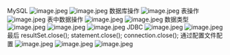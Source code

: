 MySQL
![image.jpeg](https://cdn.nlark.com/yuque/0/2021/jpeg/21546446/1621102747040-827c267c-7217-4e1a-86ee-5bdbd96507b2.jpeg#align=left&display=inline&height=366&originHeight=366&originWidth=472&size=138180&status=done&style=none&width=472)
![image.jpeg](https://cdn.nlark.com/yuque/0/2021/jpeg/21546446/1621102747335-59b0c20f-bd1a-4f45-b9b2-eea744203138.jpeg#align=left&display=inline&height=395&originHeight=395&originWidth=571&size=96266&status=done&style=none&width=571)
数据库操作
![image.jpeg](https://cdn.nlark.com/yuque/0/2021/jpeg/21546446/1621102755788-b9b97501-e239-4334-84bd-ad6832f00239.jpeg#align=left&display=inline&height=413&originHeight=413&originWidth=471&size=150127&status=done&style=none&width=471)
表操作
![image.jpeg](https://cdn.nlark.com/yuque/0/2021/jpeg/21546446/1621102752033-dba35654-3c8e-4ff6-8a9b-9a7940766ed2.jpeg#align=left&display=inline&height=412&originHeight=412&originWidth=433&size=107128&status=done&style=none&width=433)
表中数据操作
![image.jpeg](https://cdn.nlark.com/yuque/0/2021/jpeg/21546446/1621102757743-ff2f2297-102d-43d1-9a07-7a4cdeb5fdfc.jpeg#align=left&display=inline&height=416&originHeight=416&originWidth=626&size=197668&status=done&style=none&width=626)
![image.jpeg](https://cdn.nlark.com/yuque/0/2021/jpeg/21546446/1621102750219-f47c8266-00e1-4f5f-ab59-b6839a844dcd.jpeg#align=left&display=inline&height=333&originHeight=333&originWidth=346&size=94570&status=done&style=none&width=346)
数据类型
![image.jpeg](https://cdn.nlark.com/yuque/0/2021/jpeg/21546446/1621102753325-21639393-5941-4dd2-83b6-d3093099a7b4.jpeg#align=left&display=inline&height=474&originHeight=474&originWidth=896&size=120177&status=done&style=none&width=896)
![image.jpeg](https://cdn.nlark.com/yuque/0/2021/jpeg/21546446/1621102751427-16a75436-0632-40da-920e-7a5c63196406.jpeg#align=left&display=inline&height=244&originHeight=244&originWidth=591&size=101231&status=done&style=none&width=591)
![image.jpeg](https://cdn.nlark.com/yuque/0/2021/jpeg/21546446/1621102754195-1cbbc481-ac9a-4296-bb8f-899385d0edaf.jpeg#align=left&display=inline&height=401&originHeight=401&originWidth=547&size=126603&status=done&style=none&width=547)
JDBC
![image.jpeg](https://cdn.nlark.com/yuque/0/2021/jpeg/21546446/1621102757136-eb9f3ab1-c940-433b-acc9-dee120f15285.jpeg#align=left&display=inline&height=388&originHeight=388&originWidth=591&size=178023&status=done&style=none&width=591)
![image.jpeg](https://cdn.nlark.com/yuque/0/2021/jpeg/21546446/1621102758064-4414aae1-e1de-4af7-875f-ea8a6deb448b.jpeg#align=left&display=inline&height=436&originHeight=436&originWidth=640&size=227019&status=done&style=none&width=640)
最后
resultSet.close();
statement.close();
connection.close();
通过配置文件配置
![image.jpeg](https://cdn.nlark.com/yuque/0/2021/jpeg/21546446/1621102741939-7faf3fb2-bc1e-4b85-8169-d189865782a6.jpeg#align=left&display=inline&height=131&originHeight=131&originWidth=410&size=48763&status=done&style=none&width=410)
![image.jpeg](https://cdn.nlark.com/yuque/0/2021/jpeg/21546446/1621102752713-962c243a-730f-43ab-bcc6-2d471ff8578f.jpeg#align=left&display=inline&height=307&originHeight=307&originWidth=745&size=109918&status=done&style=none&width=745)
![image.jpeg](https://cdn.nlark.com/yuque/0/2021/jpeg/21546446/1621102755367-4f2cfe4a-86dc-4ed6-8ddf-d9d4ca3aec7b.jpeg#align=left&display=inline&height=233&originHeight=233&originWidth=637&size=141710&status=done&style=none&width=637)
